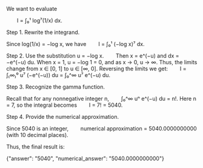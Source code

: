 We want to evaluate

  I = ∫₀¹ log⁷(1/x) dx.

Step 1. Rewrite the integrand.

Since log(1/x) = −log x, we have
  I = ∫₀¹ (−log x)⁷ dx.

Step 2. Use the substitution u = −log x.
  Then x = e^(−u) and dx = −e^(−u) du.
When x = 1, u = −log 1 = 0, and as x → 0, u → ∞.
Thus, the limits change from x ∈ [0, 1] to u ∈ [∞, 0]. Reversing the limits we get:
  I = ∫₍∞₎⁰ u⁷ (−e^(−u)) du = ∫₀^∞ u⁷ e^(−u) du.

Step 3. Recognize the gamma function.

Recall that for any nonnegative integer n,
  ∫₀^∞ uⁿ e^(−u) du = n!.
Here n = 7, so the integral becomes
  I = 7! = 5040.

Step 4. Provide the numerical approximation.

Since 5040 is an integer,
  numerical approximation = 5040.0000000000 (with 10 decimal places).

Thus, the final result is:

{"answer": "$5040$", "numerical_answer": "5040.0000000000"}
